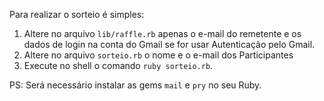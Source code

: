 Para realizar o sorteio é simples:

1. Altere no arquivo `lib/raffle.rb` apenas o e-mail do remetente e os dados de login na conta do Gmail se for usar Autenticação pelo Gmail.
2. Altere no arquivo `sorteio.rb` o nome e o e-mail dos Participantes
3. Execute no shell o comando `ruby sorteio.rb`.

PS: Será necessário instalar as gems `mail` e `pry` no seu Ruby.

